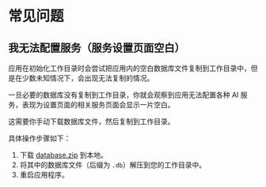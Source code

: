 # 常见问题

## 我无法配置服务（服务设置页面空白）

应用在初始化工作目录时会尝试把应用内的空白数据库文件复制到工作目录中，但是在少数未知情况下，会出现无法复制的情况。

一旦必要的数据库没有复制到工作目录，你就会观察到应用无法配置各种 AI 服务，表现为设置页面的相关服务页面会显示一片空白。

这需要你手动下载数据库文件，然后复制到工作目录。

具体操作步骤如下：

1. 下载 [database.zip](https://github.com/Richasy/Rodel.Agent/releases/download/empty-db/database.zip) 到本地。
2. 将其中的数据库文件（后缀为 `.db`）解压到您的工作目录中。
3. 重启应用程序。